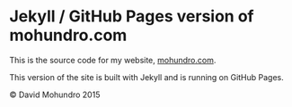 # Jekyll / GitHub Pages version of mohundro.com

This is the source code for my website, [mohundro.com](https://mohundro.com).

This version of the site is built with Jekyll and is running on GitHub Pages.

&copy; David Mohundro 2015

